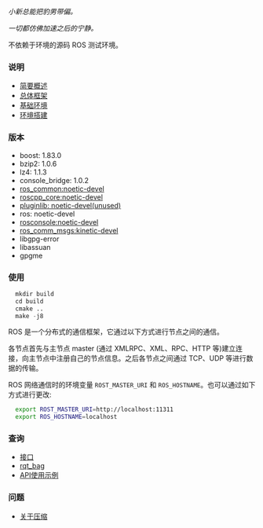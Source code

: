 
*小新总能把豹男带偏。*

*一切都仿佛加速之后的宁静。*

不依赖于环境的源码 ROS 测试环境。

### 说明

- [简要概述](docs/01_简要概述.md)
- [总体框架](docs/02_总体框架.md)
- [基础环境](docs/03_基础环境.md)
- [环境搭建](docs/04_环境搭建.md)

### 版本

- boost: 1.83.0
- bzip2: 1.0.6
- lz4: 1.1.3
- console_bridge: 1.0.2
- [ros_common:noetic-devel](https://github.com/ros/ros_comm)
- [roscpp_core:noetic-devel](https://github.com/ros/roscpp_core)
- [pluginlib: noetic-devel(unused)](https://github.com/ros/pluginlib)
- ros: noetic-devel
- [rosconsole:noetic-devel](https://github.com/ros/rosconsole)
- [ros_comm_msgs:kinetic-devel](https://github.com/ros/ros_comm_msgs)
- libgpg-error
- libassuan
- gpgme

### 使用

```s
  mkdir build
  cd build
  cmake ..
  make -j8
```

ROS 是一个分布式的通信框架，它通过以下方式进行节点之间的通信。

各节点首先与主节点 master (通过 XMLRPC、XML、RPC、HTTP 等)建立连接，向主节点中注册自己的节点信息。之后各节点之间通过 TCP、UDP 等进行数据的传输。

ROS 网络通信时的环境变量 `ROST_MASTER_URI` 和 `ROS_HOSTNAME`。也可以通过如下方式进行更改:
```sh
  export ROST_MASTER_URI=http://localhost:11311
  export ROS_HOSTNAME=localhost
```

### 查询

- [接口](http://docs.ros.org/en/diamondback/api/rosbag/html/c++/classrosbag_1_1Bag.html)
- [rqt_bag](https://wiki.ros.org/rqt_bag)
- [API使用示例](https://wiki.ros.org/rosbag/Code%20API#cpp_api)

### 问题

- [关于压缩](关于压缩.md)
